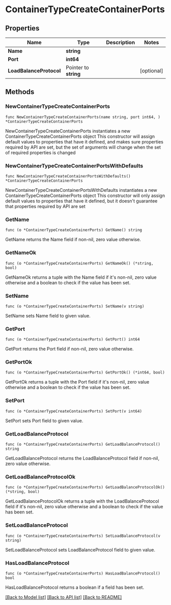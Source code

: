 # ContainerTypeCreateContainerPorts

## Properties

Name | Type | Description | Notes
------------ | ------------- | ------------- | -------------
**Name** | **string** |  | 
**Port** | **int64** |  | 
**LoadBalanceProtocol** | Pointer to **string** |  | [optional] 

## Methods

### NewContainerTypeCreateContainerPorts

`func NewContainerTypeCreateContainerPorts(name string, port int64, ) *ContainerTypeCreateContainerPorts`

NewContainerTypeCreateContainerPorts instantiates a new ContainerTypeCreateContainerPorts object
This constructor will assign default values to properties that have it defined,
and makes sure properties required by API are set, but the set of arguments
will change when the set of required properties is changed

### NewContainerTypeCreateContainerPortsWithDefaults

`func NewContainerTypeCreateContainerPortsWithDefaults() *ContainerTypeCreateContainerPorts`

NewContainerTypeCreateContainerPortsWithDefaults instantiates a new ContainerTypeCreateContainerPorts object
This constructor will only assign default values to properties that have it defined,
but it doesn't guarantee that properties required by API are set

### GetName

`func (o *ContainerTypeCreateContainerPorts) GetName() string`

GetName returns the Name field if non-nil, zero value otherwise.

### GetNameOk

`func (o *ContainerTypeCreateContainerPorts) GetNameOk() (*string, bool)`

GetNameOk returns a tuple with the Name field if it's non-nil, zero value otherwise
and a boolean to check if the value has been set.

### SetName

`func (o *ContainerTypeCreateContainerPorts) SetName(v string)`

SetName sets Name field to given value.


### GetPort

`func (o *ContainerTypeCreateContainerPorts) GetPort() int64`

GetPort returns the Port field if non-nil, zero value otherwise.

### GetPortOk

`func (o *ContainerTypeCreateContainerPorts) GetPortOk() (*int64, bool)`

GetPortOk returns a tuple with the Port field if it's non-nil, zero value otherwise
and a boolean to check if the value has been set.

### SetPort

`func (o *ContainerTypeCreateContainerPorts) SetPort(v int64)`

SetPort sets Port field to given value.


### GetLoadBalanceProtocol

`func (o *ContainerTypeCreateContainerPorts) GetLoadBalanceProtocol() string`

GetLoadBalanceProtocol returns the LoadBalanceProtocol field if non-nil, zero value otherwise.

### GetLoadBalanceProtocolOk

`func (o *ContainerTypeCreateContainerPorts) GetLoadBalanceProtocolOk() (*string, bool)`

GetLoadBalanceProtocolOk returns a tuple with the LoadBalanceProtocol field if it's non-nil, zero value otherwise
and a boolean to check if the value has been set.

### SetLoadBalanceProtocol

`func (o *ContainerTypeCreateContainerPorts) SetLoadBalanceProtocol(v string)`

SetLoadBalanceProtocol sets LoadBalanceProtocol field to given value.

### HasLoadBalanceProtocol

`func (o *ContainerTypeCreateContainerPorts) HasLoadBalanceProtocol() bool`

HasLoadBalanceProtocol returns a boolean if a field has been set.


[[Back to Model list]](../README.md#documentation-for-models) [[Back to API list]](../README.md#documentation-for-api-endpoints) [[Back to README]](../README.md)


